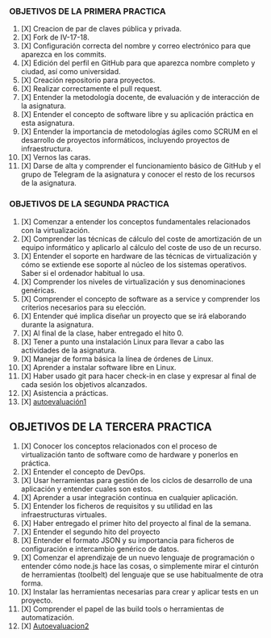 
### OBJETIVOS DE LA PRIMERA PRACTICA

1. [X] Creacion de par de claves pública y privada.
2. [X] Fork de IV-17-18.
3. [X] Configuración correcta del nombre y correo electrónico para que aparezca en los commits.
4. [X] Edición del perfil en GitHub para que aparezca nombre completo y ciudad, así como universidad.
5. [X] Creación repositorio para proyectos.
6. [X] Realizar correctamente el pull request.
7. [X] Entender la metodología docente, de evaluación y de interacción de la asignatura.
8. [X] Entender el concepto de software libre y su aplicación práctica en esta asignatura.
9. [X] Entender la importancia de metodologías ágiles como SCRUM en el desarrollo de proyectos informáticos, incluyendo proyectos de infraestructura.
10. [X] Vernos las caras.
11. [X] Darse de alta y comprender el funcionamiento básico de GitHub y el grupo de Telegram de la asignatura y conocer el resto de los recursos de la asignatura.


### OBJETIVOS DE LA SEGUNDA PRACTICA

1. [X] Comenzar a entender los conceptos fundamentales relacionados con la virtualización.
2. [X] Comprender las técnicas de cálculo del coste de amortización de un equipo informático y aplicarlo  al cálculo del coste de uso de un recurso.
3. [X] Entender el soporte en hardware de las técnicas de virtualización y cómo se extiende ese soporte al núcleo de los sistemas operativos. Saber si el ordenador habitual lo usa.
4. [X] Comprender los niveles de virtualización y sus denominaciones genéricas.
5. [X] Comprender el concepto de software as a service y comprender los criterios necesarios para su elección.
6. [X] Entender qué implica diseñar un proyecto que se irá elaborando durante la asignatura.
7. [X] Al final de la clase, haber entregado el hito 0.
8. [X] Tener a punto una instalación Linux para llevar a cabo las actividades de la asignatura.
9. [X] Manejar de forma básica la línea de órdenes de Linux.
10. [X] Aprender a instalar software libre en Linux.
11. [X] Haber usado git para hacer check-in en clase y expresar al final de cada sesión los objetivos alcanzados.
12. [X] Asistencia a prácticas.
13. [X] [autoevaluación1](https://github.com/pmolinag/ejercicios/blob/master/autoevaluacion1.md)

## OBJETIVOS DE LA TERCERA PRACTICA

1. [X] Conocer los conceptos relacionados con el proceso de virtualización tanto de software como de hardware y ponerlos en práctica.
2. [X] Entender el concepto de DevOps.
3. [X] Usar herramientas para gestión de los ciclos de desarrollo de una aplicación y entender cuales son estos.
4. [X] Aprender a usar integración continua en cualquier aplicación.
5. [X] Entender los ficheros de requisitos y su utilidad en las infraestructuras virtuales.
6. [X] Haber entregado el primer hito del proyecto al final de la semana.
7. [X] Entender el segundo hito del proyecto
8. [X] Entender el formato JSON y su importancia para ficheros de configuración e intercambio genérico de datos.
9. [X] Comenzar el aprendizaje de un nuevo lenguaje de programación o entender cómo node.js hace las cosas, o simplemente mirar el cinturón de herramientas (toolbelt) del lenguaje que se use habitualmente de otra forma.
10. [X] Instalar las herramientas necesarias para crear y aplicar tests en un proyecto.
11. [X] Comprender el papel de las build tools o herramientas de automatización.
12. [X] [Autoevaluacion2](https://github.com/pmolinag/ejercicios/blob/master/autoevaluacion2.md) 
